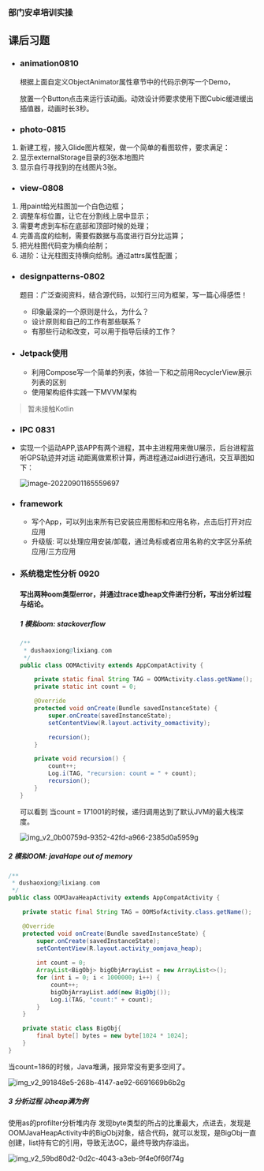 ### 部门安卓培训实操

## 课后习题

- ### animation0810
  
  根据上面自定义ObjectAnimator属性章节中的代码示例写一个Demo，
  
  放置一个Button点击来运行该动画。动效设计师要求使用下图Cubic缓进缓出插值器，动画时长3秒。
- ### photo-0815
1. 新建工程，接入Glide图片框架，做一个简单的看图软件，要求满足：
2. 显示externalStorage目录的3张本地图片
3. 显示自行寻找到的在线图片3张。
- ### view-0808
1. 用paint给光柱图加一个白色边框；
2. 调整车标位置，让它在分割线上居中显示；
3. 需要考虑到车标在底部和顶部时候的处理；
4. 完善高度的绘制，需要假数据与高度进行百分比运算；
5. 把光柱图代码变为横向绘制；
6. 进阶：让光柱图支持横向绘制。通过attrs属性配置；
- ### designpatterns-0802
  
  题目：广泛查阅资料，结合源代码，以知行三问为框架，写一篇心得感悟！
  
  - 印象最深的一个原则是什么，为什么？
  - 设计原则和自己的工作有那些联系？
  - 有那些行动和改变，可以用于指导后续的工作？

- ### Jetpack使用
  - 利用Compose写一个简单的列表，体验一下和之前用RecyclerView展示列表的区别
  - 使用架构组件实践一下MVVM架构
> 暂未接触Kotlin

- ### IPC 0831

- 实现一个运动APP,该APP有两个进程，其中主进程用来做U展示，后台进程监听GPS轨迹并对运
  动距离做累积计算，两进程通过aidl进行通讯，交互草图如下：

  ![image-20220901165559697](https://images-1301128659.cos.ap-beijing.myqcloud.com/shaoxiongdu/202209011655777.png)

- ### framework
  - 写个App，可以列出来所有已安装应用图标和应用名称，点击后打开对应应用
  - 升级版: 可以处理应用安装/卸载，通过角标或者应用名称的文字区分系统应用/三方应用

- ### 系统稳定性分析 0920

  #### 写出两种oom类型error，并通过trace或heap文件进行分析，写出分析过程与结论。

  ##### 1 模拟oom: stackoverflow

  ```java
  /**
   * dushaoxiong@lixiang.com
   */
  public class OOMActivity extends AppCompatActivity {
  
      private static final String TAG = OOMActivity.class.getName();
      private static int count = 0;
  
      @Override
      protected void onCreate(Bundle savedInstanceState) {
          super.onCreate(savedInstanceState);
          setContentView(R.layout.activity_oomactivity);
  
          recursion();
      }
  
      private void recursion() {
          count++;
          Log.i(TAG, "recursion: count = " + count);
          recursion();
      }
  }
  ```

  可以看到 当count = 171001的时候，递归调用达到了默认JVM的最大栈深度。

  ![img_v2_0b00759d-9352-42fd-a966-2385d0a5959g](https://images-1301128659.cos.ap-beijing.myqcloud.com/shaoxiongdu/202209201639967.png)



##### 2 模拟OOM: javaHape out of memory

```java
/**
 * dushaoxiong@lixiang.com
 */
public class OOMJavaHeapActivity extends AppCompatActivity {

    private static final String TAG = OOMSofActivity.class.getName();

    @Override
    protected void onCreate(Bundle savedInstanceState) {
        super.onCreate(savedInstanceState);
        setContentView(R.layout.activity_oomjava_heap);
        
        int count = 0;
        ArrayList<BigObj> bigObjArrayList = new ArrayList<>();
        for (int i = 0; i < 1000000; i++) {
            count++;
            bigObjArrayList.add(new BigObj());
            Log.i(TAG, "count:" + count);
        }
    }

    private static class BigObj{
        final byte[] bytes = new byte[1024 * 1024];
    }
}
```

当count=186的时候，Java堆满，报异常没有更多空间了。

![img_v2_991848e5-268b-4147-ae92-6691669b6b2g](https://images-1301128659.cos.ap-beijing.myqcloud.com/shaoxiongdu/202209201639910.png)

##### 3 分析过程 以heap满为例

使用as的profilter分析堆内存 发现byte类型的所占的比重最大，点进去，发现是OOMJavaHeapActivity中的BigObj对象，结合代码，就可以发现，是BigObj一直创建，list持有它的引用，导致无法GC，最终导致内存溢出。

![img_v2_59bd80d2-0d2c-4043-a3eb-9f4e0f66f74g](https://images-1301128659.cos.ap-beijing.myqcloud.com/shaoxiongdu/202209201639423.png)